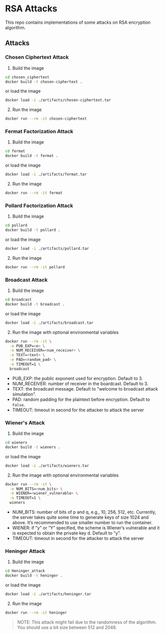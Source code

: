 # RSA Attacks

This repo contains implementations of some attacks on RSA encryption algorithm.

## Attacks

### Chosen Ciphertext Attack

1. Build the image

```sh
cd chosen_ciphertext
docker build -t chosen-ciphertext .
```
or load the image

```sh
docker load -i ./artifacts/chosen-ciphertext.tar
```

2. Run the image

```sh
docker run --rm -it chosen-ciphertext
```

### Fermat Factorization Attack

1. Build the image

```sh
cd fermat
docker build -t fermat .
```
or load the image

```sh
docker load -i ./artifacts/fermat.tar
```

2. Run the image

```sh
docker run --rm -it fermat
```

### Pollard Factorization Attack

1. Build the image

```sh
cd pollard
docker build -t pollard .
```
or load the image

```sh
docker load -i ./artifacts/pollard.tar
```

2. Run the image

```sh
docker run --rm -it pollard
```

### Broadcast Attack

1. Build the image

```sh
cd broadcast
docker build -t broadcast .
```
or load the image

```sh
docker load -i ./artifacts/broadcast.tar
```

2. Run the image with optional environmental variables
```sh
docker run --rm -it \
  -e PUB_EXP=<e> \
  -e NUM_RECEIVER=<num_receiver> \
  -e TEXT=<text> \
  -e PAD=<random_pad> \
  -e TIMEOUT=1 \
  broadcast
```
 - PUB_EXP: the public exponent used for encryption. Default to 3.
 - NUM_RECEIVER: number of receiver in the boardcast. Default to 3.
 - TEXT: the broadcast message. Default to "welcome to broadcast attack simulation".
 - PAD: random padding for the plaintext before encryption. Default to `False`.
 - TIMEOUT: timeout in second for the attacker to attack the server

### Wiener's Attack

1. Build the image

```sh
cd wieners
docker build -t wieners .
```
or load the image

```sh
docker load -i ./artifacts/wieners.tar
```

2. Run the image with optional environmental variables
```sh
docker run --rm -it \
  -e NUM_BITS=<num_bits> \
  -e WIENER=<wiener_vulnerable> \
  -e TIMEOUT=1 \
  wieners
```
 - NUM_BITS: number of bits of p and q, e.g., 10, 256, 512, etc. Currently,
the server takes quite some time to generate keys of size 1024 and
above. It’s recommended to use smaller number to run the container.
 - WIENER: if ”y” or ”Y” specified, the scheme is Wiener’s vulnerable
and it is expected to obtain the private key d. Default to ”y”.
 - TIMEOUT: timeout in second for the attacker to attack the server

### Heninger Attack

1. Build the image

```sh
cd Heninger_attack
docker build -t heninger .
```
or load the image

```sh
docker load -i ./artifacts/heninger.tar
```

2. Run the image

```sh
docker run --rm -it heninger
```

> NOTE: This attack might fail due to the randomness of the algorithm. You should use a bit size between 512 and 2048.
